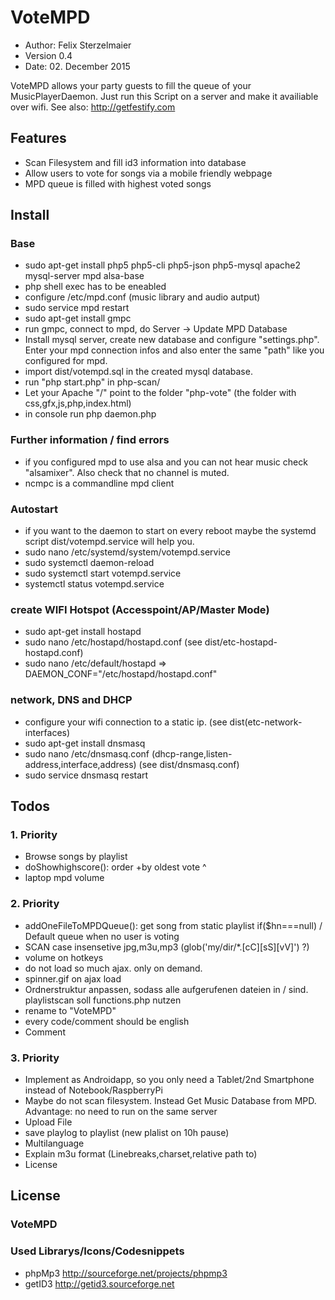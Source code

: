 # VoteMPD

* Author: Felix Sterzelmaier
* Version 0.4
* Date: 02. December 2015

VoteMPD allows your party guests to fill the queue of your MusicPlayerDaemon.
Just run this Script on a server and make it availiable over wifi. See also: http://getfestify.com

## Features
* Scan Filesystem and fill id3 information into database
* Allow users to vote for songs via a mobile friendly webpage
* MPD queue is filled with highest voted songs

## Install

### Base
* sudo apt-get install php5 php5-cli php5-json php5-mysql apache2 mysql-server mpd alsa-base
* php shell exec has to be eneabled
* configure /etc/mpd.conf (music library and audio autput)
* sudo service mpd restart
* sudo apt-get install gmpc
* run gmpc, connect to mpd, do Server -> Update MPD Database
* Install mysql server, create new database and configure "settings.php". Enter your mpd connection infos and also enter the same "path" like you configured for mpd.
* import dist/votempd.sql in the created mysql database.
* run "php start.php" in php-scan/
* Let your Apache "/" point to the folder "php-vote" (the folder with css,gfx,js,php,index.html)
* in console run php daemon.php

### Further information / find errors
* if you configured mpd to use alsa and you can not hear music check "alsamixer". Also check that no channel is muted.
* ncmpc is a commandline mpd client

### Autostart
* if you want to the daemon to start on every reboot maybe the systemd script dist/votempd.service will help you.
* sudo nano /etc/systemd/system/votempd.service
* sudo systemctl daemon-reload
* sudo systemctl start votempd.service
* systemctl status votempd.service

### create WIFI Hotspot (Accesspoint/AP/Master Mode)
* sudo apt-get install hostapd
* sudo nano /etc/hostapd/hostapd.conf     (see dist/etc-hostapd-hostapd.conf)
* sudo nano /etc/default/hostapd    =>    DAEMON_CONF="/etc/hostapd/hostapd.conf"

### network, DNS and DHCP
* configure your wifi connection to a static ip. (see dist(etc-network-interfaces)
* sudo apt-get install dnsmasq
* sudo nano /etc/dnsmasq.conf   (dhcp-range,listen-address,interface,address) (see dist/dnsmasq.conf)
* sudo service dnsmasq restart

## Todos
### 1. Priority
* Browse songs by playlist
* doShowhighscore(): order +by oldest vote ^
* laptop mpd volume

### 2. Priority
* addOneFileToMPDQueue(): get song from static playlist if($hn===null) / Default queue when no user is voting
* SCAN case insensetive jpg,m3u,mp3 (glob('my/dir/*.[cC][sS][vV]') ?)
* volume on hotkeys
* do not load so much ajax. only on demand.
* spinner.gif on ajax load
* Ordnerstruktur anpassen, sodass alle aufgerufenen dateien in / sind. playlistscan soll functions.php nutzen
* rename to "VoteMPD"
* every code/comment should be english
* Comment

### 3. Priority
* Implement as Androidapp, so you only need a Tablet/2nd Smartphone instead of Notebook/RaspberryPi
* Maybe do not scan filesystem. Instead Get Music Database from MPD. Advantage: no need to run on the same server
* Upload File
* save playlog to playlist (new plalist on 10h pause)
* Multilanguage
* Explain m3u format (Linebreaks,charset,relative path to)
* License

## License

### VoteMPD

### Used Librarys/Icons/Codesnippets
* phpMp3 http://sourceforge.net/projects/phpmp3
* getID3 http://getid3.sourceforge.net   